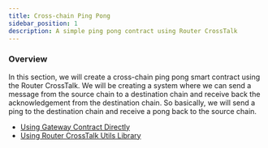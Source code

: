 ```yaml
---
title: Cross-chain Ping Pong
sidebar_position: 1
description: A simple ping pong contract using Router CrossTalk
---
```


### Overview
In this section, we will create a cross-chain ping pong smart contract using the Router CrossTalk. We will be creating a system where we can send a message from the source chain to a destination chain and receive back the acknowledgement from the destination chain. So basically, we will send a ping to the destination chain and receive a pong back to the source chain. 
- [Using Gateway Contract Directly](./ping-pong-contract/using-gateway-contract)
- [Using Router CrossTalk Utils Library](./ping-pong-contract/using-contract-utils-library)
